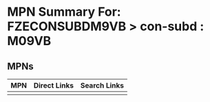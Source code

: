 



# MPN Summary For: FZECONSUBDM9VB > con-subd : M09VB

## MPNs
  

|MPN|Direct Links|Search Links|
| :--- | :--- | :--- |
||||
